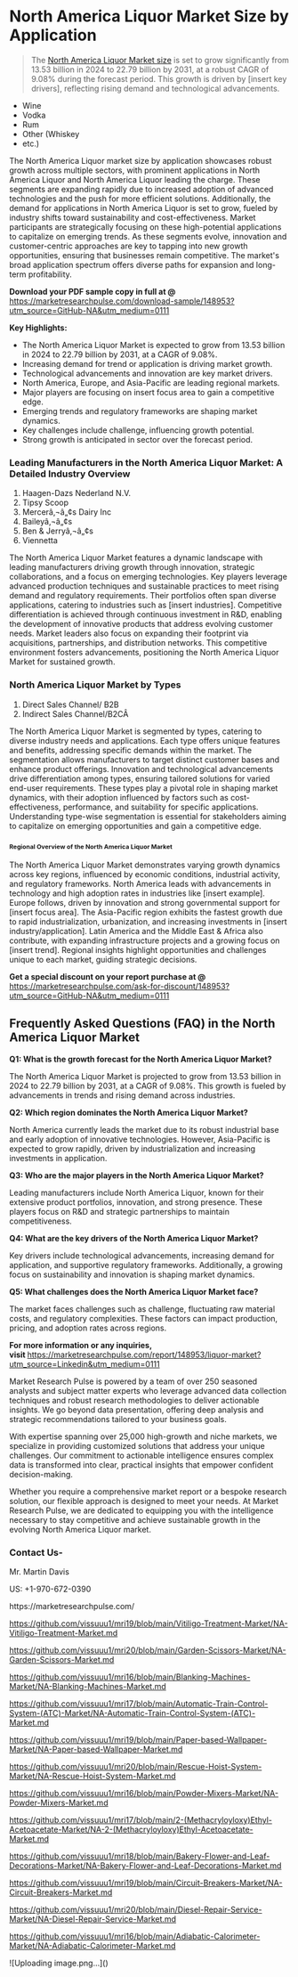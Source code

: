 <h1>North America Liquor Market&nbsp;Size by Application</h1><blockquote><p>The <a href="https://marketresearchpulse.com/download-sample/148953?utm_source=GitHub-NA&amp;utm_medium=0111">North America Liquor Market size</a> is set to grow significantly from 13.53 billion in 2024 to 22.79 billion by 2031, at a robust CAGR of 9.08% during the forecast period. This growth is driven by [insert key drivers], reflecting rising demand and technological advancements.</p></blockquote><ul><li>Wine<li> Vodka<li> Rum<li> Other (Whiskey<li> etc.)</li></ul><p>The North America Liquor market size by application showcases robust growth across multiple sectors, with prominent applications in North America Liquor and North America Liquor leading the charge. These segments are expanding rapidly due to increased adoption of advanced technologies and the push for more efficient solutions. Additionally, the demand for applications in North America Liquor is set to grow, fueled by industry shifts toward sustainability and cost-effectiveness. Market participants are strategically focusing on these high-potential applications to capitalize on emerging trends. As these segments evolve, innovation and customer-centric approaches are key to tapping into new growth opportunities, ensuring that businesses remain competitive. The market's broad application spectrum offers diverse paths for expansion and long-term profitability.</p><p><strong>Download your PDF sample copy in full at @ </strong><a href="https://marketresearchpulse.com/download-sample/148953?utm_source=GitHub-NA&amp;utm_medium=0111">https://marketresearchpulse.com/download-sample/148953?utm_source=GitHub-NA&amp;utm_medium=0111</a></p><p><strong>Key Highlights: </strong></p><ul><li>The North America Liquor Market is expected to grow from 13.53 billion in 2024 to 22.79 billion by 2031, at a CAGR of 9.08%.</li><li>Increasing demand for trend or application is driving market growth.</li><li>Technological advancements and innovation are key market drivers.</li><li>North America, Europe, and Asia-Pacific are leading regional markets.</li><li>Major players are focusing on insert focus area to gain a competitive edge.</li><li>Emerging trends and regulatory frameworks are shaping market dynamics.</li><li>Key challenges include challenge, influencing growth potential.</li><li>Strong growth is anticipated in sector over the forecast period.</li></ul><h3>Leading Manufacturers in the North America Liquor Market: A Detailed Industry Overview</h3><ol><li>Haagen-Dazs Nederland N.V.</li><li>Tipsy Scoop</li><li>Mercerâ‚¬â„¢s Dairy Inc</li><li>Baileyâ‚¬â„¢s</li><li>Ben & Jerryâ‚¬â„¢s</li><li>Viennetta</li></ol><div class="flex max-w-full flex-col flex-grow"><div class="min-h-8 text-message flex w-full flex-col items-end gap-2 whitespace-normal break-words [.text-message+&amp;]:mt-5" dir="auto" data-message-author-role="assistant" data-message-id="fd8432e4-4910-450d-b182-61b7bfb0a01f" data-message-model-slug="gpt-4o"><div class="flex w-full flex-col gap-1 empty:hidden first:pt-[3px]"><div class="markdown prose w-full break-words dark:prose-invert light"><p>The North America Liquor Market features a dynamic landscape with leading manufacturers driving growth through innovation, strategic collaborations, and a focus on emerging technologies. Key players leverage advanced production techniques and sustainable practices to meet rising demand and regulatory requirements. Their portfolios often span diverse applications, catering to industries such as [insert industries]. Competitive differentiation is achieved through continuous investment in R&amp;D, enabling the development of innovative products that address evolving customer needs. Market leaders also focus on expanding their footprint via acquisitions, partnerships, and distribution networks. This competitive environment fosters advancements, positioning the North America Liquor Market for sustained growth.</p></div></div></div></div><h3>North America Liquor Market by Types</h3><ol><li>Direct Sales Channel/ B2B<li> Indirect Sales Channel/B2CÂ </li></ol><div class="flex max-w-full flex-col flex-grow"><div class="min-h-8 text-message flex w-full flex-col items-end gap-2 whitespace-normal break-words [.text-message+&amp;]:mt-5" dir="auto" data-message-author-role="assistant" data-message-id="084470be-0bb7-4664-bddf-5156b4f41249" data-message-model-slug="gpt-4o-mini"><div class="flex w-full flex-col gap-1 empty:hidden first:pt-[3px]"><div class="markdown prose w-full break-words dark:prose-invert light"><p>The North America Liquor Market is segmented by types, catering to diverse industry needs and applications. Each type offers unique features and benefits, addressing specific demands within the market. The segmentation allows manufacturers to target distinct customer bases and enhance product offerings. Innovation and technological advancements drive differentiation among types, ensuring tailored solutions for varied end-user requirements. These types play a pivotal role in shaping market dynamics, with their adoption influenced by factors such as cost-effectiveness, performance, and suitability for specific applications. Understanding type-wise segmentation is essential for stakeholders aiming to capitalize on emerging opportunities and gain a competitive edge.</p></div></div></div></div><h3><span style="font-size: 11px;">Regional Overview of the North America Liquor Market</span></h3><div class="flex max-w-full flex-col flex-grow"><div class="min-h-8 text-message flex w-full flex-col items-end gap-2 whitespace-normal break-words [.text-message+&amp;]:mt-5" dir="auto" data-message-author-role="assistant" data-message-id="e9038762-ce64-4e30-91c9-9bd413514231" data-message-model-slug="gpt-4o-mini"><div class="flex w-full flex-col gap-1 empty:hidden first:pt-[3px]"><div class="markdown prose w-full break-words dark:prose-invert light"><p>The North America Liquor Market demonstrates varying growth dynamics across key regions, influenced by economic conditions, industrial activity, and regulatory frameworks. North America leads with advancements in technology and high adoption rates in industries like [insert example]. Europe follows, driven by innovation and strong governmental support for [insert focus area]. The Asia-Pacific region exhibits the fastest growth due to rapid industrialization, urbanization, and increasing investments in [insert industry/application]. Latin America and the Middle East &amp; Africa also contribute, with expanding infrastructure projects and a growing focus on [insert trend]. Regional insights highlight opportunities and challenges unique to each market, guiding strategic decisions.</p></div></div></div></div><p><strong>Get a special discount on your report purchase at @ </strong><a href="https://marketresearchpulse.com/ask-for-discount/148953?utm_source=GitHub-NA&amp;utm_medium=0111">https://marketresearchpulse.com/ask-for-discount/148953?utm_source=GitHub-NA&amp;utm_medium=0111</a></p><h2>Frequently Asked Questions (FAQ) in the North America Liquor Market</h2><p><strong>Q1: What is the growth forecast for the North America Liquor Market?</strong></p><p>The North America Liquor Market is projected to grow from 13.53 billion in 2024 to 22.79 billion by 2031, at a CAGR of 9.08%. This growth is fueled by advancements in trends and rising demand across industries.</p><p><strong>Q2: Which region dominates the North America Liquor Market?</strong></p><p>North America currently leads the market due to its robust industrial base and early adoption of innovative technologies. However, Asia-Pacific is expected to grow rapidly, driven by industrialization and increasing investments in application.</p><p><strong>Q3: Who are the major players in the North America Liquor Market?</strong></p><p>Leading manufacturers include North America Liquor, known for their extensive product portfolios, innovation, and strong presence. These players focus on R&amp;D and strategic partnerships to maintain competitiveness.</p><p><strong>Q4: What are the key drivers of the North America Liquor Market?</strong></p><p>Key drivers include technological advancements, increasing demand for application, and supportive regulatory frameworks. Additionally, a growing focus on sustainability and innovation is shaping market dynamics.</p><p><strong>Q5: What challenges does the North America Liquor Market face?</strong></p><p>The market faces challenges such as challenge, fluctuating raw material costs, and regulatory complexities. These factors can impact production, pricing, and adoption rates across regions.</p><p><strong>For more information or any inquiries, visit&nbsp;</strong><a href="https://marketresearchpulse.com/report/148953/liquor-market?utm_source=Linkedin&utm_medium=0111">https://marketresearchpulse.com/report/148953/liquor-market?utm_source=Linkedin&utm_medium=0111</a></p><p>Market Research Pulse is powered by a team of over 250 seasoned analysts and subject matter experts who leverage advanced data collection techniques and robust research methodologies to deliver actionable insights. We go beyond data presentation, offering deep analysis and strategic recommendations tailored to your business goals.</p><p>With expertise spanning over 25,000 high-growth and niche markets, we specialize in providing customized solutions that address your unique challenges. Our commitment to actionable intelligence ensures complex data is transformed into clear, practical insights that empower confident decision-making.</p><p>Whether you require a comprehensive market report or a bespoke research solution, our flexible approach is designed to meet your needs. At Market Research Pulse, we are dedicated to equipping you with the intelligence necessary to stay competitive and achieve sustainable growth in the evolving North America Liquor market.</p><h3><strong>Contact Us-</strong></h3><p>Mr. Martin Davis</p><p>US: +1-970-672-0390</p><p>https://marketresearchpulse.com/</p><p><a href="https://github.com/vissuuu1/mri19/blob/main/Vitiligo-Treatment-Market/NA-Vitiligo-Treatment-Market.md">https://github.com/vissuuu1/mri19/blob/main/Vitiligo-Treatment-Market/NA-Vitiligo-Treatment-Market.md</a></p><p><a href="https://github.com/vissuuu1/mri20/blob/main/Garden-Scissors-Market/NA-Garden-Scissors-Market.md">https://github.com/vissuuu1/mri20/blob/main/Garden-Scissors-Market/NA-Garden-Scissors-Market.md</a></p><p><a href="https://github.com/vissuuu1/mri16/blob/main/Blanking-Machines-Market/NA-Blanking-Machines-Market.md">https://github.com/vissuuu1/mri16/blob/main/Blanking-Machines-Market/NA-Blanking-Machines-Market.md</a></p><p><a href="https://github.com/vissuuu1/mri17/blob/main/Automatic-Train-Control-System-(ATC)-Market/NA-Automatic-Train-Control-System-(ATC)-Market.md">https://github.com/vissuuu1/mri17/blob/main/Automatic-Train-Control-System-(ATC)-Market/NA-Automatic-Train-Control-System-(ATC)-Market.md</a></p><p><a href="https://github.com/vissuuu1/mri19/blob/main/Paper-based-Wallpaper-Market/NA-Paper-based-Wallpaper-Market.md">https://github.com/vissuuu1/mri19/blob/main/Paper-based-Wallpaper-Market/NA-Paper-based-Wallpaper-Market.md</a></p><p><a href="https://github.com/vissuuu1/mri20/blob/main/Rescue-Hoist-System-Market/NA-Rescue-Hoist-System-Market.md">https://github.com/vissuuu1/mri20/blob/main/Rescue-Hoist-System-Market/NA-Rescue-Hoist-System-Market.md</a></p><p><a href="https://github.com/vissuuu1/mri16/blob/main/Powder-Mixers-Market/NA-Powder-Mixers-Market.md">https://github.com/vissuuu1/mri16/blob/main/Powder-Mixers-Market/NA-Powder-Mixers-Market.md</a></p><p><a href="https://github.com/vissuuu1/mri17/blob/main/2-(Methacryloyloxy)Ethyl-Acetoacetate-Market/NA-2-(Methacryloyloxy)Ethyl-Acetoacetate-Market.md">https://github.com/vissuuu1/mri17/blob/main/2-(Methacryloyloxy)Ethyl-Acetoacetate-Market/NA-2-(Methacryloyloxy)Ethyl-Acetoacetate-Market.md</a></p><p><a href="https://github.com/vissuuu1/mri18/blob/main/Bakery-Flower-and-Leaf-Decorations-Market/NA-Bakery-Flower-and-Leaf-Decorations-Market.md">https://github.com/vissuuu1/mri18/blob/main/Bakery-Flower-and-Leaf-Decorations-Market/NA-Bakery-Flower-and-Leaf-Decorations-Market.md</a></p><p><a href="https://github.com/vissuuu1/mri19/blob/main/Circuit-Breakers-Market/NA-Circuit-Breakers-Market.md">https://github.com/vissuuu1/mri19/blob/main/Circuit-Breakers-Market/NA-Circuit-Breakers-Market.md</a></p><p><a href="https://github.com/vissuuu1/mri20/blob/main/Diesel-Repair-Service-Market/NA-Diesel-Repair-Service-Market.md">https://github.com/vissuuu1/mri20/blob/main/Diesel-Repair-Service-Market/NA-Diesel-Repair-Service-Market.md</a></p><p><a href="https://github.com/vissuuu1/mri16/blob/main/Adiabatic-Calorimeter-Market/NA-Adiabatic-Calorimeter-Market.md">https://github.com/vissuuu1/mri16/blob/main/Adiabatic-Calorimeter-Market/NA-Adiabatic-Calorimeter-Market.md</a></p>
![Uploading image.png…]()
